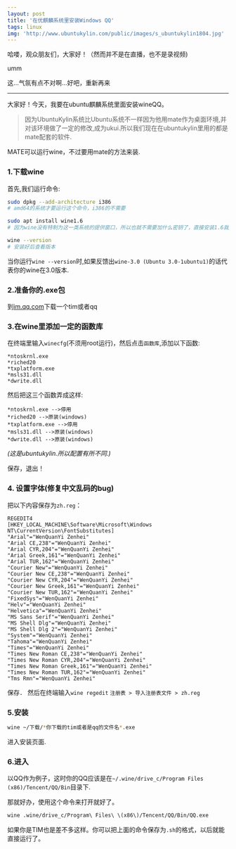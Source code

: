 ```yaml
---
layout: post
title: '在优麒麟系统里安装Windows QQ'
tags: linux
img: 'http://www.ubuntukylin.com/public/images/s_ubuntukylin1804.jpg'
---
```


哈喽，观众朋友们，大家好！（然而并不是在直播，也不是录视频)

umm

这...气氛有点不对啊...好吧，重新再来

---

大家好！今天，我要在ubuntu麒麟系统里面安装wineQQ。

> 因为UbuntuKylin系统比Ubuntu系统不一样因为他用mate作为桌面环境,并对该环境做了一定的修改,成为ukui.所以我们现在在ubuntukylin里用的都是mate配套的软件.

MATE可以运行wine，不过要用mate的方法来装.

### 1.下载wine

首先,我们运行命令:

```bash
sudo dpkg --add-architecture i386
# amd64的系统才要运行这个命令，i386的不需要

sudo apt install wine1.6
# 因为wine没有特制为这一类系统的提供窗口，所以也就不需要加什么密钥了，直接安装1.6就行了

wine --version
# 安装好后查看版本
```

当你运行`wine --version`时,如果反馈出`wine-3.0 (Ubuntu 3.0-1ubuntu1)`的话代表你的wine在3.0版本.

### 2.准备你的.exe包

到[im.qq.com](https://www.qq.com)下载一个tim或者qq

### 3.在wine里添加一定的函数库

在终端里输入`winecfg`(不须用root运行)，然后点击`函数库`,添加以下函数:

```
*ntoskrnl.exe
*riched20
*txplatform.exe
*msls31.dll
*dwrite.dll
```

然后把这三个函数弄成这样:

```
*ntoskrnl.exe -->停用
*riched20 -->原装(windows)
*txplatform.exe -->停用
*msls31.dll -->原装(windows)
*dwrite.dll -->原装(windows)
```
*(这是ubuntukylin.所以配置有所不同.)*

保存，退出！

### 4. 设置字体(修复中文乱码的bug)

把以下内容保存为`zh.reg`：

```reg
REGEDIT4
[HKEY_LOCAL_MACHINE\Software\Microsoft\Windows NT\CurrentVersion\FontSubstitutes]
"Arial"="WenQuanYi Zenhei"
"Arial CE,238"="WenQuanYi Zenhei"
"Arial CYR,204"="WenQuanYi Zenhei"
"Arial Greek,161"="WenQuanYi Zenhei"
"Arial TUR,162"="WenQuanYi Zenhei"
"Courier New"="WenQuanYi Zenhei"
"Courier New CE,238"="WenQuanYi Zenhei"
"Courier New CYR,204"="WenQuanYi Zenhei"
"Courier New Greek,161"="WenQuanYi Zenhei"
"Courier New TUR,162"="WenQuanYi Zenhei"
"FixedSys"="WenQuanYi Zenhei"
"Helv"="WenQuanYi Zenhei"
"Helvetica"="WenQuanYi Zenhei"
"MS Sans Serif"="WenQuanYi Zenhei"
"MS Shell Dlg"="WenQuanYi Zenhei"
"MS Shell Dlg 2"="WenQuanYi Zenhei"
"System"="WenQuanYi Zenhei"
"Tahoma"="WenQuanYi Zenhei"
"Times"="WenQuanYi Zenhei"
"Times New Roman CE,238"="WenQuanYi Zenhei"
"Times New Roman CYR,204"="WenQuanYi Zenhei"
"Times New Roman Greek,161"="WenQuanYi Zenhei"
"Times New Roman TUR,162"="WenQuanYi Zenhei"
"Tms Rmn"="WenQuanYi Zenhei"
```

保存．
然后在终端输入`wine regedit`
`注册表 > 导入注册表文件 > zh.reg`

### 5.安装

```bash
wine ~/下载/*你下载的tim或者是qq的文件名*.exe
```

进入安装页面.

### 6.进入

以QQ作为例子，这时你的QQ应该是在`~/.wine/drive_c/Program Files (x86)/Tencent/QQ/Bin`目录下.

那就好办，使用这个命令来打开就好了。

```bash
wine .wine/drive_c/Program\ Files\ \(x86\)/Tencent/QQ/Bin/QQ.exe
```

如果你是TIM也是差不多这样。你可以把上面的命令保存为`.sh`的格式，以后就能直接运行了。
